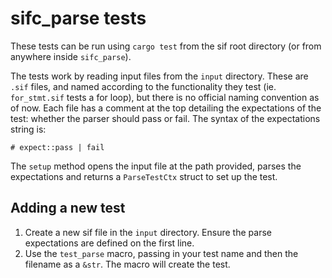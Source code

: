 # sifc_parse tests

These tests can be run using `cargo test` from the sif root directory (or from anywhere inside `sifc_parse`).

The tests work by reading input files from the `input` directory. These are `.sif` files, and named
according to the functionality they test (ie. `for_stmt.sif` tests a for loop), but there is no official
naming convention as of now. Each file has a comment at the top detailing the expectations of the test:
whether the parser should pass or fail. The syntax of the expectations string is:

```
# expect::pass | fail
```

The `setup` method opens the input file at the path provided, parses the expectations and returns
a `ParseTestCtx` struct to set up the test.

## Adding a new test

1. Create a new sif file in the `input` directory. Ensure the parse expectations are defined on the first line.
2. Use the `test_parse` macro, passing in your test name and then the filename as a `&str`. The macro will
create the test.

